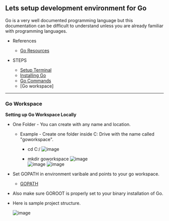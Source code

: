 ## Lets setup development environment for Go

Go is a very well documented programming language but this documentation can be difficult to understand unless you are already familiar with programming languages.

* References
    * [Go Resources](https://www.golang-book.com/)

* STEPS
    * [Setup Terminal](https://git-scm.com/book/en/v2/Getting-Started-Installing-Git)
    * [Installing Go](https://go.dev/doc/install)
    * [Go Commands](https://pkg.go.dev/cmd/go)
    * [Go workspace]
---

### Go Workspace

**Setting up Go Workspace Locally**  
* One Folder - You can create with any name and location.
    * Example - Create one folder inside C: Drive with the name called "goworkspace".
      * cd C:/
      ![image](https://user-images.githubusercontent.com/21126970/171479073-1c41d752-f2e9-4194-87de-e890b304bf5d.png)
      
      * mkdir goworkspace
      ![image](https://user-images.githubusercontent.com/21126970/171479154-5585e67b-2efe-4d93-b627-d975e0061a4c.png)   
      ![image](https://user-images.githubusercontent.com/21126970/171479278-855164ec-f57f-4746-9fb5-c47198d7a21d.png)
      ![image](https://user-images.githubusercontent.com/21126970/171479374-7930361f-81f5-46e9-8c8d-48d9b3c9db56.png)
* Set GOPATH in environment varibale and points to your go workspace.
   * [GOPATH](https://go.dev/doc/gopath_code)
* Also make sure GOROOT is properly set to your binary installation of Go.
* Here is sample project structure.

  ![image](https://user-images.githubusercontent.com/21126970/171479851-fa553ba0-cd28-4472-a5ec-576b7d3689b4.png)
  

